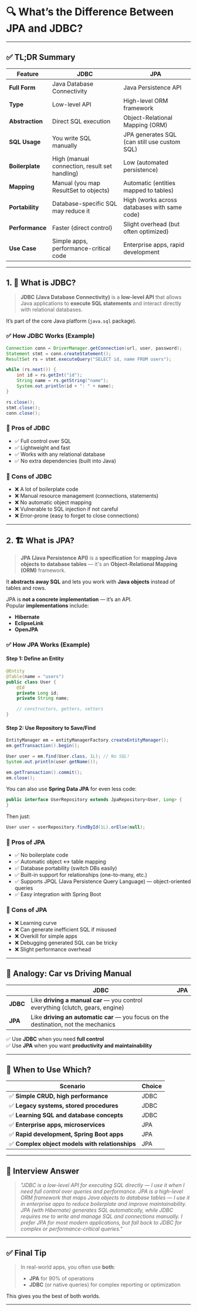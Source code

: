 # 🔍 What’s the Difference Between JPA and JDBC?



---

## ✅ TL;DR Summary

| Feature | **JDBC** | **JPA** |
|--------|--------|--------|
| **Full Form** | Java Database Connectivity | Java Persistence API |
| **Type** | Low-level API | High-level ORM framework |
| **Abstraction** | Direct SQL execution | Object-Relational Mapping (ORM) |
| **SQL Usage** | You write SQL manually | JPA generates SQL (can still use custom SQL) |
| **Boilerplate** | High (manual connection, result set handling) | Low (automated persistence) |
| **Mapping** | Manual (you map ResultSet to objects) | Automatic (entities mapped to tables) |
| **Portability** | Database-specific SQL may reduce it | High (works across databases with same code) |
| **Performance** | Faster (direct control) | Slight overhead (but often optimized) |
| **Use Case** | Simple apps, performance-critical code | Enterprise apps, rapid development |

---

## 1. 🧱 What is JDBC?

> **JDBC (Java Database Connectivity)** is a **low-level API** that allows Java applications to **execute SQL statements** and interact directly with relational databases.

It’s part of the core Java platform (`java.sql` package).

### ✅ How JDBC Works (Example)
```java
Connection conn = DriverManager.getConnection(url, user, password);
Statement stmt = conn.createStatement();
ResultSet rs = stmt.executeQuery("SELECT id, name FROM users");

while (rs.next()) {
    int id = rs.getInt("id");
    String name = rs.getString("name");
    System.out.println(id + ": " + name);
}

rs.close();
stmt.close();
conn.close();
```

### 🔹 Pros of JDBC
- ✅ Full control over SQL
- ✅ Lightweight and fast
- ✅ Works with any relational database
- ✅ No extra dependencies (built into Java)

### 🔹 Cons of JDBC
- ❌ A lot of boilerplate code
- ❌ Manual resource management (connections, statements)
- ❌ No automatic object mapping
- ❌ Vulnerable to SQL injection if not careful
- ❌ Error-prone (easy to forget to close connections)

---

## 2. 🏗️ What is JPA?

> **JPA (Java Persistence API)** is a **specification** for **mapping Java objects to database tables** — it's an **Object-Relational Mapping (ORM)** framework.

It **abstracts away SQL** and lets you work with **Java objects** instead of tables and rows.

JPA is **not a concrete implementation** — it’s an API.  
Popular **implementations** include:
- **Hibernate**
- **EclipseLink**
- **OpenJPA**

### ✅ How JPA Works (Example)

#### Step 1: Define an Entity
```java
@Entity
@Table(name = "users")
public class User {
    @Id
    private Long id;
    private String name;

    // constructors, getters, setters
}
```

#### Step 2: Use Repository to Save/Find
```java
EntityManager em = entityManagerFactory.createEntityManager();
em.getTransaction().begin();

User user = em.find(User.class, 1L); // No SQL!
System.out.println(user.getName());

em.getTransaction().commit();
em.close();
```

You can also use **Spring Data JPA** for even less code:
```java
public interface UserRepository extends JpaRepository<User, Long> {
}
```

Then just:
```java
User user = userRepository.findById(1L).orElse(null);
```

### 🔹 Pros of JPA
- ✅ No boilerplate code
- ✅ Automatic object ↔ table mapping
- ✅ Database portability (switch DBs easily)
- ✅ Built-in support for relationships (one-to-many, etc.)
- ✅ Supports JPQL (Java Persistence Query Language) — object-oriented queries
- ✅ Easy integration with Spring Boot

### 🔹 Cons of JPA
- ❌ Learning curve
- ❌ Can generate inefficient SQL if misused
- ❌ Overkill for simple apps
- ❌ Debugging generated SQL can be tricky
- ❌ Slight performance overhead

---

## 🔁 Analogy: Car vs Driving Manual

| | JDBC | JPA |
|--|-----|-----|
| **JDBC** | Like **driving a manual car** — you control everything (clutch, gears, engine) | |
| **JPA** | Like **driving an automatic car** — you focus on the destination, not the mechanics | |

✅ Use **JDBC** when you need **full control**  
✅ Use **JPA** when you want **productivity and maintainability**

---

## 📌 When to Use Which?

| Scenario | Choice |
|--------|--------|
| ✅ **Simple CRUD, high performance** | JDBC |
| ✅ **Legacy systems, stored procedures** | JDBC |
| ✅ **Learning SQL and database concepts** | JDBC |
| ✅ **Enterprise apps, microservices** | JPA |
| ✅ **Rapid development, Spring Boot apps** | JPA |
| ✅ **Complex object models with relationships** | JPA |

---

## 🎯 Interview Answer

> _"JDBC is a low-level API for executing SQL directly — I use it when I need full control over queries and performance. JPA is a high-level ORM framework that maps Java objects to database tables — I use it in enterprise apps to reduce boilerplate and improve maintainability. JPA (with Hibernate) generates SQL automatically, while JDBC requires me to write and manage SQL and connections manually. I prefer JPA for most modern applications, but fall back to JDBC for complex or performance-critical queries."_  

---

## ✅ Final Tip

> In real-world apps, you often use **both**:
> - **JPA** for 90% of operations
> - **JDBC** (or native queries) for complex reporting or optimization

This gives you the best of both worlds.

---

